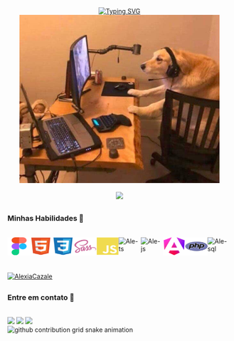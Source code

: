 <div align="center">
  <a href="https://git.io/typing-svg"><img src="https://readme-typing-svg.demolab.com?font=Fira+Code&pause=1000&color=F7F7F7&width=435&lines=Ol%C3%A1%2C+eu+sou+a+Al%C3%A9xia+%F0%9F%99%8C" alt="Typing SVG" /></a>
</div>

<div style="text-align: center;" align="center">
  <img width="450px" src="./src/img.jpeg" alt="">
  <br><br>
  <a href="https://github.com/AlexiaCazale">
    <img height="200cm" src="https://github-readme-stats.vercel.app/api/top-langs/?username=AlexiaCazale&layout=donut&theme=gruvbox">
  </a>
</div>

  ##

 ### Minhas Habilidades 👀
 <br>
 
<div style="align-items: left;" align="left">
  <img align="left" alt="Ale-figma" height="40" width="50" src="https://raw.githubusercontent.com/devicons/devicon/master/icons/figma/figma-original.svg">
  <img align="left" alt="Ale-HTML" height="40" width="50" src="https://raw.githubusercontent.com/devicons/devicon/master/icons/html5/html5-original.svg">
  <img align="left" alt="Ale-CSS" height="40" width="50" src="https://raw.githubusercontent.com/devicons/devicon/master/icons/css3/css3-original.svg">
  <img align="left" alt="Ale-CSS" height="40" width="50" src="https://raw.githubusercontent.com/devicons/devicon/master/icons/sass/sass-original.svg">
  <img align="left" alt="Ale-js" height="40" width="50" src="https://raw.githubusercontent.com/devicons/devicon/master/icons/javascript/javascript-plain.svg">
  <img align="left" alt="Ale-ts" height="40" width="50" src="https://cdn.jsdelivr.net/gh/devicons/devicon@latest/icons/typescript/typescript-original.svg">
  <img align="left" alt="Ale-js" height="40" width="50" src="https://cdn.jsdelivr.net/gh/devicons/devicon@latest/icons/react/react-original.svg">
  <img align="left" alt="Ale-Angular" height="40" width="50" src="https://raw.githubusercontent.com/devicons/devicon/master/icons/angular/angular-original.svg">
  <img align="left" alt="Ale-php" height="40" width="50" src="https://raw.githubusercontent.com/devicons/devicon/master/icons/php/php-original.svg">
  <img align="left" alt="Ale-sql" height="40" width="50"  src="https://cdn.jsdelivr.net/gh/devicons/devicon/icons/mysql/mysql-original.svg"/>
</div>

<br><br><br>

 <p align="left"> <a href="https://github.com/ryo-ma/github-profile-trophy"><img src="https://github-profile-trophy.vercel.app/?username=AlexiaCazale&theme=gruvbox" alt="AlexiaCazale" /></a> </p>

 ##
  
  ### Entre em contato 🫡
<br>
  <a href="https://instagram.com/alexiarc" target="_blank"><img src="https://img.shields.io/badge/-Instagram-%23E4405F?style=for-the-badge&logo=instagram&logoColor=white" target="_blank"></a> 
  <a href = "mailto:alexiacazale7@gmail.com"><img src="https://img.shields.io/badge/-Gmail-%23333?style=for-the-badge&logo=gmail&logoColor=white" target="_blank"></a>
  <a href="https://www.linkedin.com/in/aléxia-ravanelli-cazale-2215b0266/" target="_blank"><img src="https://img.shields.io/badge/-LinkedIn-%230077B5?style=for-the-badge&logo=linkedin&logoColor=white" target="_blank"></a> 

<div>
  <picture align="center">
    <source media="(prefers-color-scheme: dark)" srcset="https://raw.githubusercontent.com/AlexiaCazale/AlexiaCazale/output/github-contribution-grid-snake-dark.svg">
    <source media="(prefers-color-scheme: light)" srcset="https://raw.githubusercontent.com/AlexiaCazale/AlexiaCazale/output/github-contribution-grid-snake-dark.svg">
    <img align="center" alt="github contribution grid snake animation" src="https://AlexiaCazale/AlexiaCazale/AlexiaCazale/output/github-contribution-grid-snake.svg">
  </picture>
</div>
  

